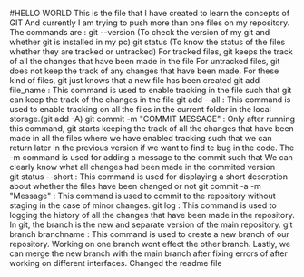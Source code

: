 #HELLO WORLD
This is the file that I have created to learn the concepts of GIT
And currently I am trying to push more than one files on my repository.
The commands are :
git --version (To check the version of my git and whether git is installed in my pc)
git status (To know the status of the files whether they are tracked or untracked) 
            For tracked files, git keeps the track of all the changes that have been made in the file
            For untracked files, git does not keep the track of any changes that have been made. For these kind of files, git just knows that a new file has been created
git add file_name : This command is used to enable tracking in the file such that git can keep 
                    the   track of the changes in the file 
git add --all : This command is used to enable tracking on all the files in the current folder in 
                the local storage.(git add -A)
git commit -m "COMMIT MESSAGE" : Only after running this command, git starts keeping the track of 
                all the changes that have been made in all the files where we have enabled tracking such that we can return later in the previous version if we want to find te bug in the code. The -m command is used for adding a message to the commit such that We can clearly know what all changes had been made in the commited version   
git status --short : This command is used for displaying a short descrption about whether the 
                    files have been changed or not 
git commit -a -m "Message" : This command is used to commit to the repository without staging in 
                    the case of minor changes.
git log : This command is used to logging the history of all the changes that have been made in 
            the repository.
            In git, the branch is the new and separate version of the main repository.
git branch branchname : This command is used to create a new branch of our repository. Working on 
                one branch wont effect the other branch. Lastly, we can merge the new branch with the main branch after fixing errors of after working on different interfaces.
Changed the readme file
